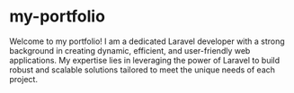 # my-portfolio
Welcome to my portfolio! I am a dedicated Laravel developer with a strong background in creating dynamic, efficient, and user-friendly web applications. My expertise lies in leveraging the power of Laravel to build robust and scalable solutions tailored to meet the unique needs of each project.
